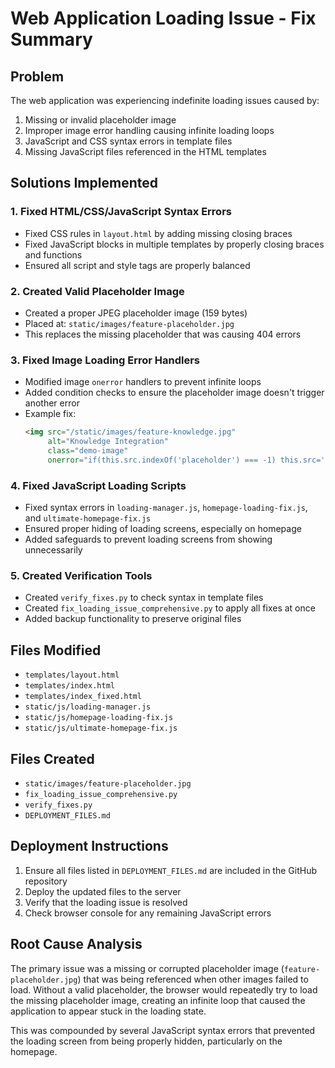 # Web Application Loading Issue - Fix Summary

## Problem
The web application was experiencing indefinite loading issues caused by:
1. Missing or invalid placeholder image
2. Improper image error handling causing infinite loading loops
3. JavaScript and CSS syntax errors in template files
4. Missing JavaScript files referenced in the HTML templates

## Solutions Implemented

### 1. Fixed HTML/CSS/JavaScript Syntax Errors
- Fixed CSS rules in `layout.html` by adding missing closing braces
- Fixed JavaScript blocks in multiple templates by properly closing braces and functions
- Ensured all script and style tags are properly balanced

### 2. Created Valid Placeholder Image
- Created a proper JPEG placeholder image (159 bytes)
- Placed at: `static/images/feature-placeholder.jpg`
- This replaces the missing placeholder that was causing 404 errors

### 3. Fixed Image Loading Error Handlers
- Modified image `onerror` handlers to prevent infinite loops
- Added condition checks to ensure the placeholder image doesn't trigger another error
- Example fix:
  ```html
  <img src="/static/images/feature-knowledge.jpg" 
       alt="Knowledge Integration" 
       class="demo-image" 
       onerror="if(this.src.indexOf('placeholder') === -1) this.src='/static/images/feature-placeholder.jpg'; else this.onerror=null;">
  ```

### 4. Fixed JavaScript Loading Scripts
- Fixed syntax errors in `loading-manager.js`, `homepage-loading-fix.js`, and `ultimate-homepage-fix.js`
- Ensured proper hiding of loading screens, especially on homepage
- Added safeguards to prevent loading screens from showing unnecessarily

### 5. Created Verification Tools
- Created `verify_fixes.py` to check syntax in template files
- Created `fix_loading_issue_comprehensive.py` to apply all fixes at once
- Added backup functionality to preserve original files

## Files Modified
- `templates/layout.html`
- `templates/index.html`
- `templates/index_fixed.html`
- `static/js/loading-manager.js`
- `static/js/homepage-loading-fix.js`
- `static/js/ultimate-homepage-fix.js`

## Files Created
- `static/images/feature-placeholder.jpg`
- `fix_loading_issue_comprehensive.py`
- `verify_fixes.py`
- `DEPLOYMENT_FILES.md`

## Deployment Instructions
1. Ensure all files listed in `DEPLOYMENT_FILES.md` are included in the GitHub repository
2. Deploy the updated files to the server
3. Verify that the loading issue is resolved
4. Check browser console for any remaining JavaScript errors

## Root Cause Analysis
The primary issue was a missing or corrupted placeholder image (`feature-placeholder.jpg`) that was being referenced when other images failed to load. Without a valid placeholder, the browser would repeatedly try to load the missing placeholder image, creating an infinite loop that caused the application to appear stuck in the loading state.

This was compounded by several JavaScript syntax errors that prevented the loading screen from being properly hidden, particularly on the homepage.
